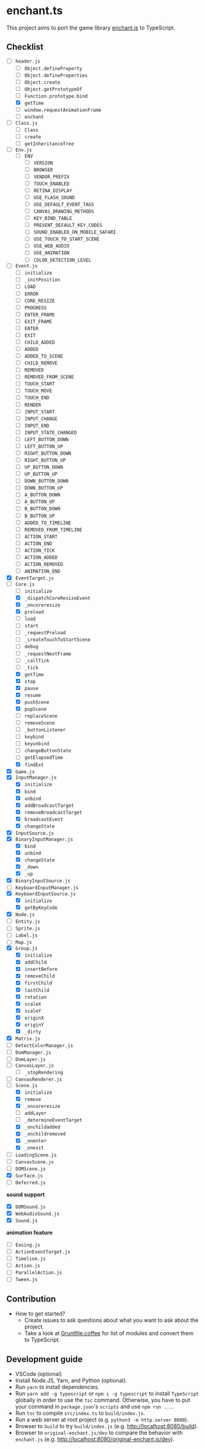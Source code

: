 # enchant.ts

This project aims to port the game library [enchant.js](https://github.com/wise9/enchant.js) to TypeScript.

## Checklist

- [ ] `header.js`
  - [ ] `Object.defineProperty`
  - [ ] `Object.defineProperties`
  - [ ] `Object.create`
  - [ ] `Object.getPrototypeOf`
  - [ ] `Function.prototype.bind`
  - [x] `getTime`
  - [ ] `window.requestAnimationFrame`
  - [ ] `enchant`
- [ ] `Class.js`
  - [ ] `Class`
  - [ ] `create`
  - [ ] `getInheritanceTree`
- [ ] `Env.js`
  - [ ] `ENV`
    - [ ] `VERSION`
    - [ ] `BROWSER`
    - [ ] `VENDOR_PREFIX`
    - [ ] `TOUCH_ENABLED`
    - [ ] `RETINA_DISPLAY`
    - [ ] `USE_FLASH_SOUND`
    - [ ] `USE_DEFAULT_EVENT_TAGS`
    - [ ] `CANVAS_DRAWING_METHODS`
    - [ ] `KEY_BIND_TABLE`
    - [ ] `PREVENT_DEFAULT_KEY_CODES`
    - [ ] `SOUND_ENABLED_ON_MOBILE_SAFARI`
    - [ ] `USE_TOUCH_TO_START_SCENE`
    - [ ] `USE_WEB_AUDIO`
    - [ ] `USE_ANIMATION`
    - [ ] `COLOR_DETECTION_LEVEL`
- [ ] `Event.js`
  - [ ] `initialize`
  - [ ] `_initPosition`
  - [ ] `LOAD`
  - [ ] `ERROR`
  - [ ] `CORE_RESIZE`
  - [ ] `PROGRESS`
  - [ ] `ENTER_FRAME`
  - [ ] `EXIT_FRAME`
  - [ ] `ENTER`
  - [ ] `EXIT`
  - [ ] `CHILD_ADDED`
  - [ ] `ADDED`
  - [ ] `ADDED_TO_SCENE`
  - [ ] `CHILD_REMOVE`
  - [ ] `REMOVED`
  - [ ] `REMOVED_FROM_SCENE`
  - [ ] `TOUCH_START`
  - [ ] `TOUCH_MOVE`
  - [ ] `TOUCH_END`
  - [ ] `RENDER`
  - [ ] `INPUT_START`
  - [ ] `INPUT_CHANGE`
  - [ ] `INPUT_END`
  - [ ] `INPUT_STATE_CHANGED`
  - [ ] `LEFT_BUTTON_DOWN`
  - [ ] `LEFT_BUTTON_UP`
  - [ ] `RIGHT_BUTTON_DOWN`
  - [ ] `RIGHT_BUTTON_UP`
  - [ ] `UP_BUTTON_DOWN`
  - [ ] `UP_BUTTON_UP`
  - [ ] `DOWN_BUTTON_DOWN`
  - [ ] `DOWN_BUTTON_UP`
  - [ ] `A_BUTTON_DOWN`
  - [ ] `A_BUTTON_UP`
  - [ ] `B_BUTTON_DOWN`
  - [ ] `B_BUTTON_UP`
  - [ ] `ADDED_TO_TIMELINE`
  - [ ] `REMOVED_FROM_TIMELINE`
  - [ ] `ACTION_START`
  - [ ] `ACTION_END`
  - [ ] `ACTION_TICK`
  - [ ] `ACTION_ADDED`
  - [ ] `ACTION_REMOVED`
  - [ ] `ANIMATION_END`
- [x] `EventTarget.js`
- [ ] `Core.js`
  - [ ] `initialize`
  - [x] `_dispatchCoreResizeEvent`
  - [x] `_oncoreresize`
  - [x] `preload`
  - [ ] `load`
  - [ ] `start`
  - [ ] `_requestPreload`
  - [ ] `_createTouchToStartScene`
  - [ ] `debug`
  - [ ] `_requestNextFrame`
  - [ ] `_callTick`
  - [ ] `_tick`
  - [x] `getTime`
  - [x] `stop`
  - [x] `pause`
  - [x] `resume`
  - [x] `pushScene`
  - [x] `popScene`
  - [ ] `replaceScene`
  - [ ] `removeScene`
  - [ ] `_buttonListener`
  - [ ] `keybind`
  - [ ] `keyunbind`
  - [ ] `changeButtonState`
  - [ ] `getElapsedTime`
  - [x] `findExt`
- [x] `Game.js`
- [x] `InputManager.js`
  - [x] `initialize`
  - [x] `bind`
  - [x] `unbind`
  - [x] `addBroadcastTarget`
  - [x] `removeBroadcastTarget`
  - [x] `broadcastEvent`
  - [x] `changeState`
- [x] `InputSource.js`
- [x] `BinaryInputManager.js`
  - [x] `bind`
  - [x] `unbind`
  - [x] `changeState`
  - [x] `_down`
  - [x] `_up`
- [x] `BinaryInputSource.js`
- [ ] `KeyboardInputManager.js`
- [x] `KeyboardInputSource.js`
  - [x] `initialize`
  - [x] `getByKeyCode`
- [x] `Node.js`
- [ ] `Entity.js`
- [ ] `Sprite.js`
- [ ] `Label.js`
- [ ] `Map.js`
- [x] `Group.js`
  - [x] `initialize`
  - [x] `addChild`
  - [x] `insertBefore`
  - [x] `removeChild`
  - [x] `firstChild`
  - [x] `lastChild`
  - [x] `rotation`
  - [x] `scaleX`
  - [x] `scaleY`
  - [x] `originX`
  - [x] `originY`
  - [x] `_dirty`
- [x] `Matrix.js`
- [ ] `DetectColorManager.js`
- [ ] `DomManager.js`
- [ ] `DomLayer.js`
- [ ] `CanvasLayer.js`
  - [ ] `_stopRendering`
- [ ] `CanvasRenderer.js`
- [ ] `Scene.js`
  - [x] `initialize`
  - [x] `remove`
  - [x] `_oncoreresize`
  - [ ] `addLayer`
  - [ ] `_determineEventTarget`
  - [x] `_onchildadded`
  - [x] `_onchildremoved`
  - [x] `_onenter`
  - [x] `_onexit`
- [ ] `LoadingScene.js`
- [ ] `CanvasScene.js`
- [ ] `DOMScene.js`
- [x] `Surface.js`
- [ ] `Deferred.js`

__sound support__

- [x] `DOMSound.js`
- [x] `WebAudioSound.js`
- [x] `Sound.js`

__animation feature__

- [ ] `Easing.js`
- [ ] `ActionEventTarget.js`
- [ ] `Timeline.js`
- [ ] `Action.js`
- [ ] `ParallelAction.js`
- [ ] `Tween.js`

## Contribution

- How to get started?
  - Create issues to ask questions about what you want to ask about the project.
  - Take a look at [Gruntfile.coffee](./original-enchant.js/Gruntfile.coffee) for list of modules and convert them to TypeScript.

## Development guide

- VSCode (optional)
- Install Node.JS, Yarn, and Python (optional).
- Run `yarn` to install dependencies.
- Run `yarn add -g typescript` or `npm i -g typescript` to install `TypeScript` globally in order to use the `tsc` command. Otherwise, you have to put your command in `package.json`'s `scripts` and use `npm run ...`.
- Run `tsc` to compile `src/index.ts` to `build/index.js`.
- Run a web server at root project (e.g. `python3 -m http.server 8080`).
- Browser to `build` to try `build/index.js` (e.g. [http://localhost:8080/build](http://localhost:8080/build)).
- Browser to `original-enchant.js/dev` to compare the behavior with `enchant.js` (e.g. [http://localhost:8080/original-enchant.js/dev](http://localhost:8080/original-enchant.js/dev)).
